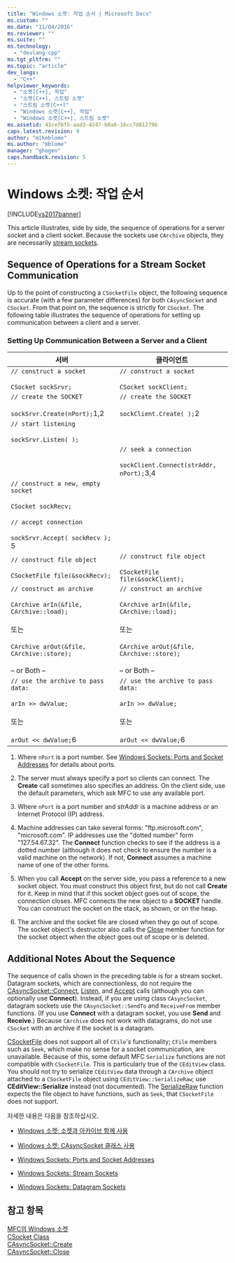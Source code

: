 ```yaml
---
title: "Windows 소켓: 작업 순서 | Microsoft Docs"
ms.custom: ""
ms.date: "11/04/2016"
ms.reviewer: ""
ms.suite: ""
ms.technology: 
  - "devlang-cpp"
ms.tgt_pltfrm: ""
ms.topic: "article"
dev_langs: 
  - "C++"
helpviewer_keywords: 
  - "소켓[C++], 작업"
  - "소켓[C++], 스트림 소켓"
  - "스트림 소켓[C++]"
  - "Windows 소켓[C++], 작업"
  - "Windows 소켓[C++], 스트림 소켓"
ms.assetid: 43ce76f5-aad3-4247-b8a6-16cc7d012796
caps.latest.revision: 9
author: "mikeblome"
ms.author: "mblome"
manager: "ghogen"
caps.handback.revision: 5
---
```

# Windows 소켓: 작업 순서
[!INCLUDE[vs2017banner](../assembler/inline/includes/vs2017banner.md)]

This article illustrates, side by side, the sequence of operations for a server socket and a client socket.  Because the sockets use `CArchive` objects, they are necessarily [stream sockets](../mfc/windows-sockets-stream-sockets.md).  
  
## Sequence of Operations for a Stream Socket Communication  
 Up to the point of constructing a `CSocketFile` object, the following sequence is accurate \(with a few parameter differences\) for both `CAsyncSocket` and `CSocket`.  From that point on, the sequence is strictly for `CSocket`.  The following table illustrates the sequence of operations for setting up communication between a client and a server.  
  
### Setting Up Communication Between a Server and a Client  
  
|서버|클라이언트|  
|--------|-----------|  
|`// construct a socket`<br /><br /> `CSocket sockSrvr;`|`// construct a socket`<br /><br /> `CSocket sockClient;`|  
|`// create the SOCKET`<br /><br /> `sockSrvr.Create(nPort);`1,2|`// create the SOCKET`<br /><br /> `sockClient.Create( );`2|  
|`// start listening`<br /><br /> `sockSrvr.Listen( );`||  
||`// seek a connection`<br /><br /> `sockClient.Connect(strAddr, nPort);`3,4|  
|`// construct a new, empty socket`<br /><br /> `CSocket sockRecv;`<br /><br /> `// accept connection`<br /><br /> `sockSrvr.Accept( sockRecv );` 5||  
|`// construct file object`<br /><br /> `CSocketFile file(&sockRecv);`|`// construct file object`<br /><br /> `CSocketFile file(&sockClient);`|  
|`// construct an archive`<br /><br /> `CArchive arIn(&file,`  `CArchive::load);`<br /><br /> 또는<br /><br /> `CArchive arOut(&file,`  `CArchive::store);`<br /><br /> – or Both –|`// construct an archive`<br /><br /> `CArchive arIn(&file,`  `CArchive::load);`<br /><br /> 또는<br /><br /> `CArchive arOut(&file,`  `CArchive::store);`<br /><br /> – or Both –|  
|`// use the archive to pass data:`<br /><br /> `arIn >> dwValue;`<br /><br /> 또는<br /><br /> `arOut << dwValue;`6|`// use the archive to pass data:`<br /><br /> `arIn >> dwValue;`<br /><br /> 또는<br /><br /> `arOut << dwValue;`6|  
  
 1.  Where `nPort` is a port number.  See [Windows Sockets: Ports and Socket Addresses](../mfc/windows-sockets-ports-and-socket-addresses.md) for details about ports.  
  
 2.  The server must always specify a port so clients can connect.  The **Create** call sometimes also specifies an address.  On the client side, use the default parameters, which ask MFC to use any available port.  
  
 3.  Where `nPort` is a port number and *strAddr* is a machine address or an Internet Protocol \(IP\) address.  
  
 4.  Machine addresses can take several forms: "ftp.microsoft.com", "microsoft.com".  IP addresses use the "dotted number" form "127.54.67.32".  The **Connect** function checks to see if the address is a dotted number \(although it does not check to ensure the number is a valid machine on the network\).  If not, **Connect** assumes a machine name of one of the other forms.  
  
 5.  When you call **Accept** on the server side, you pass a reference to a new socket object.  You must construct this object first, but do not call **Create** for it.  Keep in mind that if this socket object goes out of scope, the connection closes.  MFC connects the new object to a **SOCKET** handle.  You can construct the socket on the stack, as shown, or on the heap.  
  
 6.  The archive and the socket file are closed when they go out of scope.  The socket object's destructor also calls the [Close](../Topic/CAsyncSocket::Close.md) member function for the socket object when the object goes out of scope or is deleted.  
  
## Additional Notes About the Sequence  
 The sequence of calls shown in the preceding table is for a stream socket.  Datagram sockets, which are connectionless, do not require the [CAsyncSocket::Connect](../Topic/CAsyncSocket::Connect.md), [Listen](../Topic/CAsyncSocket::Listen.md), and [Accept](../Topic/CAsyncSocket::Accept.md) calls \(although you can optionally use **Connect**\).  Instead, if you are using class `CAsyncSocket`, datagram sockets use the `CAsyncSocket::SendTo` and `ReceiveFrom` member functions. \(If you use **Connect** with a datagram socket, you use **Send** and **Receive**.\) Because `CArchive` does not work with datagrams, do not use `CSocket` with an archive if the socket is a datagram.  
  
 [CSocketFile](../mfc/reference/csocketfile-class.md) does not support all of `CFile`'s functionality; `CFile` members such as `Seek`, which make no sense for a socket communication, are unavailable.  Because of this, some default MFC `Serialize` functions are not compatible with `CSocketFile`.  This is particularly true of the `CEditView` class.  You should not try to serialize `CEditView` data through a `CArchive` object attached to a `CSocketFile` object using `CEditView::SerializeRaw`; use **CEditView::Serialize** instead \(not documented\).  The [SerializeRaw](../Topic/CEditView::SerializeRaw.md) function expects the file object to have functions, such as `Seek`, that `CSocketFile` does not support.  
  
 자세한 내용은 다음을 참조하십시오.  
  
-   [Windows 소켓: 소켓과 아카이브 함께 사용](../mfc/windows-sockets-using-sockets-with-archives.md)  
  
-   [Windows 소켓: CAsyncSocket 클래스 사용](../mfc/windows-sockets-using-class-casyncsocket.md)  
  
-   [Windows Sockets: Ports and Socket Addresses](../mfc/windows-sockets-ports-and-socket-addresses.md)  
  
-   [Windows Sockets: Stream Sockets](../mfc/windows-sockets-stream-sockets.md)  
  
-   [Windows Sockets: Datagram Sockets](../mfc/windows-sockets-datagram-sockets.md)  
  
## 참고 항목  
 [MFC의 Windows 소켓](../mfc/windows-sockets-in-mfc.md)   
 [CSocket Class](../mfc/reference/csocket-class.md)   
 [CAsyncSocket::Create](../Topic/CAsyncSocket::Create.md)   
 [CAsyncSocket::Close](../Topic/CAsyncSocket::Close.md)